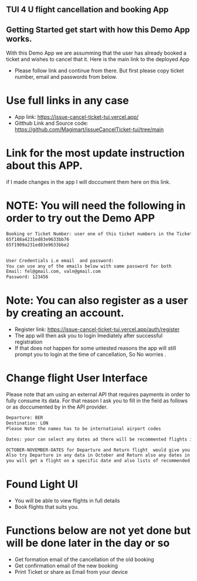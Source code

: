 ## TUI 4 U   flight cancellation and booking App

## Getting Started get start with how this Demo App works.
With this Demo App we are assumming that the user has already booked a ticket and wishes to cancel that it.
Here is the main link to the deployed App
- Please follow link and continue from there. But first please copy ticket number, email and passwords from below.

# Use full links in any case
- App link: https://issue-cancel-ticket-tui.vercel.app/
- Gitthub Link and Source code: https://github.com/Magimart/issueCancelTicket-tui/tree/main
# Link for the most update instruction about this APP.
if I made changes in the app I will doccument them here on this link.

# NOTE: You will need the following in order to try out the Demo APP

```bash
Booking or Ticket Number: user one of this ticket numbers in the Ticket Number UI
65f188a4231ed83e9633bb76
65f1909a231ed83e9633bbe2


User Credentials i.e email  and password:
You can use any of the emails below with same password for both
Email: fel@gmail.com, valn@gmail.com
Password: 123456
```

# Note: You can also register as a user by creating an account.
- Register link: https://issue-cancel-ticket-tui.vercel.app/auth/register
- The app will then ask you to login Imediately after successful registration
- If that does not happen for some untested reasons the app will still prompt you to login at the time of cancellation, So No worries .

# Change flight User Interface
Please note that am using an external API that requires payments in order to fully consume its data.
For that reason I ask you to fill in the field as follows or as doccumented by in the API provider.

```bash
Departure: BER
Destination: LON
Please Note the names has to be international airport codes

Dates: your can select any dates ad there will be recommented flights if they are no flights on the dates you entered 

OCTOBER-NOVEMBER-DATES for Departure and Return flight  would give you a better understanding oF the App.
Also try Departure in any data in October and Return also any dates in Noverber here
you will get a flight on a specific date and also lists of recommended flights:
```
# Found Light UI
- You will be able to view flights in full details
- Book flights that suits you.
# Functions below are not yet done but will be done later in the day or so
- Get formation email of the cancellation of the old booking
- Get confirmation email of the new booking
- Print Ticket or share as Email from your device









